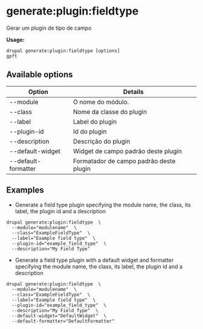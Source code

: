 # generate:plugin:fieldtype
Gerar um plugin de tipo de campo

**Usage:**
```
drupal generate:plugin:fieldtype [options]
gpft
```

## Available options
Option | Details
-------|-------------
--module | O nome do módulo.
--class | Nome da classe do plugin
--label | Label do plugin
--plugin-id | Id do plugin
--description | Descrição do plugin
--default-widget | Widget de campo padrão deste plugin
--default-formatter | Formatador de campo padrão deste plugin

## Examples
* Generate a field type plugin specifying the module name, the class, its label, the plugin id and a description
```
drupal generate:plugin:fieldtype  \
  --module="modulename"  \
  --class="ExampleFieldType"  \
  --label="Example field type"  \
  --plugin-id="example_field_type"  \
  --description="My Field Type"
```
* Generate a field type plugin with a default widget and formatter specifying the module name, the class, its label, the plugin id and a description
```
drupal generate:plugin:fieldtype  \
  --module="modulename"  \
  --class="ExampleFieldType"  \
  --label="Example field type"  \
  --plugin-id="example_field_type"  \
  --description="My Field Type"  \
  --default-widget="DefaultWidget"  \
  --default-formatter="DefaultFormatter"
```
